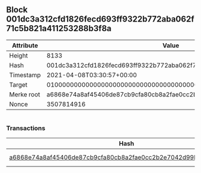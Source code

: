## Block 001dc3a312cfd1826fecd693ff9322b772aba062f71c5b821a411253288b3f8a

Attribute | Value
--- | ---
Height | 8133
Hash | 001dc3a312cfd1826fecd693ff9322b772aba062f71c5b821a411253288b3f8a
Timestamp | 2021-04-08T03:30:57+00:00
Target | 0100000000000000000000000000000000000000000000000000000000000000
Merke root | a6868e74a8af45406de87cb9cfa80cb8a2fae0cc2b2e7042d99b729d57984759
Nonce | 3507814916

```

```

### Transactions

Hash | Amount
--- | ---
[a6868e74a8af45406de87cb9cfa80cb8a2fae0cc2b2e7042d99b729d57984759](a6868e74a8af45406de87cb9cfa80cb8a2fae0cc2b2e7042d99b729d57984759.md) | 10.00000000 SKEPTI 
